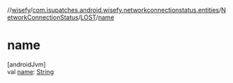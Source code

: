 //[wisefy](../../../../index.md)/[com.isupatches.android.wisefy.networkconnectionstatus.entities](../../index.md)/[NetworkConnectionStatus](../index.md)/[LOST](index.md)/[name](name.md)

# name

[androidJvm]\
val [name](name.md): [String](https://kotlinlang.org/api/latest/jvm/stdlib/kotlin/-string/index.html)
